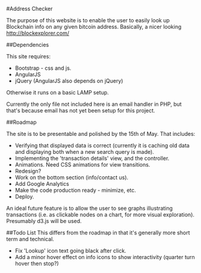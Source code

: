 #Address Checker

The purpose of this website is to enable the user to easily look up Blockchain info on any given bitcoin address.  Basically, a nicer looking http://blockexplorer.com/

##Dependencies

This site requires:

* Bootstrap - css and js.
* AngularJS
* jQuery (AngularJS also depends on jQuery)

Otherwise it runs on a basic LAMP setup. 

Currently the only file not included here is an email handler in PHP, but that's because email has not yet been setup for this project.

##Roadmap

The site is to be presentable and polished by the 15th of May.  That includes:

* Verifying that displayed data is correct (currently it is caching old data and displaying both when a new search query is made).
* Implementing the 'transaction details' view, and the controller.
* Animations.  Need CSS animations for view transitions.
* Redesign?
* Work on the bottom section (info/contact us).
* Add Google Analytics
* Make the code production ready - minimize, etc.
* Deploy.

An ideal future feature is to allow the user to see graphs illustrating transactions (i.e. as clickable nodes on a chart, for more visual exploration).  Presumably d3.js will be used.

##Todo List
This differs from the roadmap in that it's generally more short term and technical.

* Fix 'Lookup' icon text going black after click.
* Add a minor hover effect on info icons to show interactivity (quarter turn hover then stop?)